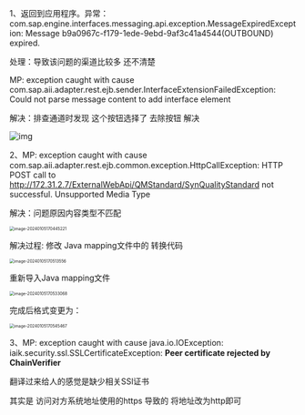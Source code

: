 

1、返回到应用程序。异常：com.sap.engine.interfaces.messaging.api.exception.MessageExpiredException: Message b9a0967c-f179-1ede-9ebd-9af3c41a4544(OUTBOUND) expired.

处理：导致该问题的渠道比较多 还不清楚

MP: exception caught with cause com.sap.aii.adapter.rest.ejb.sender.InterfaceExtensionFailedException: Could not parse message content to add interface element

解决：排查通道时发现 这个按钮选择了 去除按钮 解决

![img](https://img2023.cnblogs.com/blog/2606674/202407/2606674-20240718170748472-492440213.png)



2、MP: exception caught with cause com.sap.aii.adapter.rest.ejb.common.exception.HttpCallException: HTTP POST call to http://172.31.2.7/ExternalWebApi/QMStandard/SynQualityStandard not successful. Unsupported Media Type

解决：问题原因内容类型不匹配

<img src="https://img2023.cnblogs.com/blog/2606674/202407/2606674-20240718171826295-636333900.png" alt="image-20240105170445221" style="zoom:50%;" />

解决过程: 修改 Java mapping文件中的 转换代码

<img src="https://img2023.cnblogs.com/blog/2606674/202407/2606674-20240718171826830-936414644.png" alt="image-20240105170513556" style="zoom:50%;" />

重新导入Java mapping文件

<img src="https://img2023.cnblogs.com/blog/2606674/202407/2606674-20240718171827689-648064445.png" alt="image-20240105170533068" style="zoom:50%;" />

完成后格式变更为：

<img src="https://img2023.cnblogs.com/blog/2606674/202407/2606674-20240718171828471-964374708.png" alt="image-20240105170545467" style="zoom:50%;" />

3、MP: exception caught with cause java.io.IOException: iaik.security.ssl.SSLCertificateException: **Peer certificate rejected by ChainVerifier**

翻译过来给人的感觉是缺少相关SSl证书

其实是 访问对方系统地址使用的https 导致的 将地址改为http即可